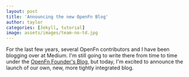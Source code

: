 ```yaml
---
layout: post
title: 'Announcing the new OpenFn Blog'
author: taylor
categories: [Jekyll, tutorial]
image: assets/images/team-no-td.jpg
---
```


For the last few years, several OpenFn contributors and I have been blogging
over at Medium. I'm still going to write there from time to time under the
[OpenFn Founder's Blog](https://www.medium.com/@taylordowns2000), but today, I'm
excited to announce the launch of our own, new, more tightly integrated blog.

